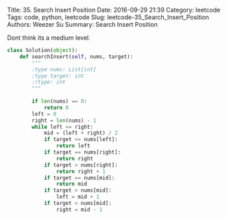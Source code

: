 Title: 35. Search Insert Position 
Date: 2016-09-29 21:39
Category: leetcode
Tags: code, python, leetcode
Slug: leetcode-35_Search_Insert_Position 
Authors: Weezer Su
Summary: Search Insert Position

Dont think its a medium level.


```python
class Solution(object):
    def searchInsert(self, nums, target):
        """
        :type nums: List[int]
        :type target: int
        :rtype: int
        """
        
        if len(nums) == 0:
            return 0
        left = 0
        right = len(nums) - 1
        while left <= right:
            mid = (left + right) / 2
            if target <= nums[left]:
                return left
            if target == nums[right]:
                return right
            if target > nums[right]:
                return right + 1
            if target == nums[mid]:
                return mid
            if target > nums[mid]:
                left = mid + 1
            if target < nums[mid]:
                right = mid - 1
```


